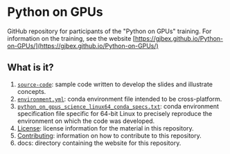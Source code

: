 # Python on GPUs

GitHub repository for participants of the "Python on GPUs" training.
For information on the training, see the website
[https://gjbex.github.io/Python-on-GPUs/](https://gjbex.github.io/Python-on-GPUs/)


## What is it?

1. [`source-code`](source-code): sample code written to develop the slides and
   illustrate concepts.
1. [`environment.yml`](environment.yml): conda environment file intended to be
   cross-platform.
1. [`python_on_gpus_science_linux64_conda_specs.txt`](python_on_gpus_linux64_conda_specs.txt):
   conda environment specification file specific for 64-bit Linux to precisely
   reproduce the environment on which the code was developed.
1. [License](LICENSE): license information for the material in this repository.
1. [Contributing](CONTRIBUTING.md): information on how to contribute to this
   repository.
1. docs: directory containing the website for this repository.
